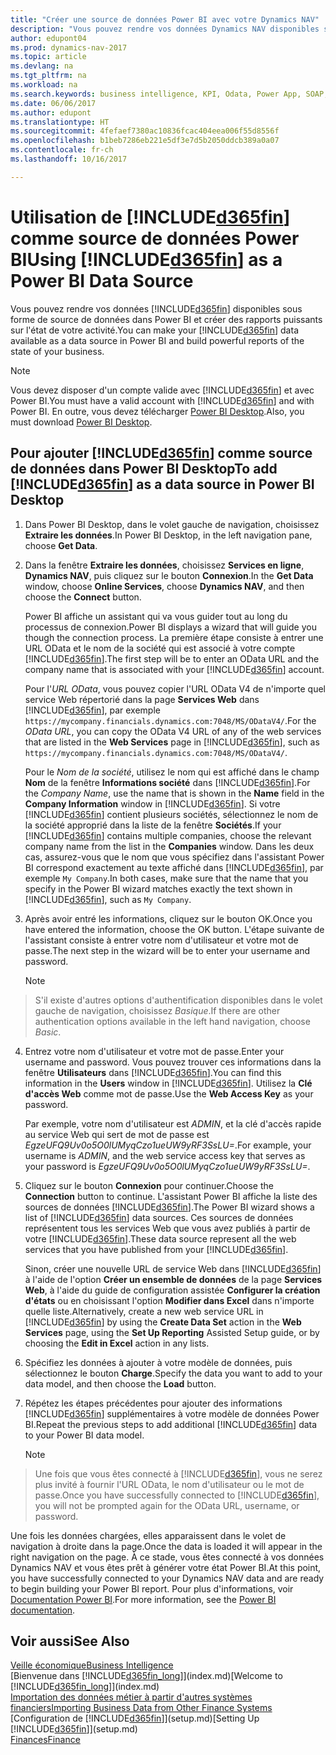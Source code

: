 ```yaml
---
title: "Créer une source de données Power BI avec votre Dynamics NAV"
description: "Vous pouvez rendre vos données Dynamics NAV disponibles sous forme de source de données dans Power BI et créer des rapports puissants sur l'état de votre activité."
author: edupont04
ms.prod: dynamics-nav-2017
ms.topic: article
ms.devlang: na
ms.tgt_pltfrm: na
ms.workload: na
ms.search.keywords: business intelligence, KPI, Odata, Power App, SOAP, analysis
ms.date: 06/06/2017
ms.author: edupont
ms.translationtype: HT
ms.sourcegitcommit: 4fefaef7380ac10836fcac404eea006f55d8556f
ms.openlocfilehash: b1beb7286eb221e5df3e7d5b2050ddcb389a0a07
ms.contentlocale: fr-ch
ms.lasthandoff: 10/16/2017

---
```

# <a name="using-included365finincludesd365finmdmd-as-a-power-bi-data-source"></a><span data-ttu-id="89e48-103">Utilisation de [!INCLUDE[d365fin](includes/d365fin_md.md)] comme source de données Power BI</span><span class="sxs-lookup"><span data-stu-id="89e48-103">Using [!INCLUDE[d365fin](includes/d365fin_md.md)] as a Power BI Data Source</span></span>
<span data-ttu-id="89e48-104">Vous pouvez rendre vos données [!INCLUDE[d365fin](includes/d365fin_md.md)] disponibles sous forme de source de données dans Power BI et créer des rapports puissants sur l'état de votre activité.</span><span class="sxs-lookup"><span data-stu-id="89e48-104">You can make your [!INCLUDE[d365fin](includes/d365fin_md.md)] data available as a data source in Power BI and build powerful reports of the state of your business.</span></span>  

> [!NOTE]  
>   <span data-ttu-id="89e48-105">Vous devez disposer d'un compte valide avec [!INCLUDE[d365fin](includes/d365fin_md.md)] et avec Power BI.</span><span class="sxs-lookup"><span data-stu-id="89e48-105">You must have a valid account with [!INCLUDE[d365fin](includes/d365fin_md.md)] and with Power BI.</span></span> <span data-ttu-id="89e48-106">En outre, vous devez télécharger [Power BI Desktop](https://powerbi.microsoft.com/en-us/desktop/).</span><span class="sxs-lookup"><span data-stu-id="89e48-106">Also, you must download [Power BI Desktop](https://powerbi.microsoft.com/en-us/desktop/).</span></span>  

## <a name="to-add-included365finincludesd365finmdmd-as-a-data-source-in-power-bi-desktop"></a><span data-ttu-id="89e48-107">Pour ajouter [!INCLUDE[d365fin](includes/d365fin_md.md)] comme source de données dans Power BI Desktop</span><span class="sxs-lookup"><span data-stu-id="89e48-107">To add [!INCLUDE[d365fin](includes/d365fin_md.md)] as a data source in Power BI Desktop</span></span>
1. <span data-ttu-id="89e48-108">Dans Power BI Desktop, dans le volet gauche de navigation, choisissez **Extraire les données**.</span><span class="sxs-lookup"><span data-stu-id="89e48-108">In Power BI Desktop, in the left navigation pane, choose **Get Data**.</span></span>
2. <span data-ttu-id="89e48-109">Dans la fenêtre **Extraire les données**, choisissez **Services en ligne**, **Dynamics NAV**, puis cliquez sur le bouton **Connexion**.</span><span class="sxs-lookup"><span data-stu-id="89e48-109">In the **Get Data** window, choose **Online Services**, choose **Dynamics NAV**, and then choose the **Connect** button.</span></span>

   <span data-ttu-id="89e48-110">Power BI affiche un assistant qui va vous guider tout au long du processus de connexion.</span><span class="sxs-lookup"><span data-stu-id="89e48-110">Power BI displays a wizard that will guide you though the connection process.</span></span> <span data-ttu-id="89e48-111">La première étape consiste à entrer une URL OData et le nom de la société qui est associé à votre compte [!INCLUDE[d365fin](includes/d365fin_md.md)].</span><span class="sxs-lookup"><span data-stu-id="89e48-111">The first step will be to enter an OData URL and the company name that is associated with your [!INCLUDE[d365fin](includes/d365fin_md.md)] account.</span></span>  

   <span data-ttu-id="89e48-112">Pour l'*URL OData*, vous pouvez copier l'URL OData V4 de n'importe quel service Web répertorié dans la page **Services Web** dans [!INCLUDE[d365fin](includes/d365fin_md.md)], par exemple `https://mycompany.financials.dynamics.com:7048/MS/ODataV4/`.</span><span class="sxs-lookup"><span data-stu-id="89e48-112">For the *OData URL*, you can copy the OData V4 URL of any of the web services that are listed in the **Web Services** page in [!INCLUDE[d365fin](includes/d365fin_md.md)], such as `https://mycompany.financials.dynamics.com:7048/MS/ODataV4/`.</span></span>  

   <span data-ttu-id="89e48-113">Pour le *Nom de la société*, utilisez le nom qui est affiché dans le champ **Nom** de la fenêtre **Informations société** dans [!INCLUDE[d365fin](includes/d365fin_md.md)].</span><span class="sxs-lookup"><span data-stu-id="89e48-113">For the *Company Name*, use the name that is shown in the **Name** field in the **Company Information** window in [!INCLUDE[d365fin](includes/d365fin_md.md)].</span></span> <span data-ttu-id="89e48-114">Si votre [!INCLUDE[d365fin](includes/d365fin_md.md)] contient plusieurs sociétés, sélectionnez le nom de la société approprié dans la liste de la fenêtre **Sociétés**.</span><span class="sxs-lookup"><span data-stu-id="89e48-114">If your [!INCLUDE[d365fin](includes/d365fin_md.md)] contains multiple companies, choose the relevant company name from the list in the **Companies** window.</span></span> <span data-ttu-id="89e48-115">Dans les deux cas, assurez-vous que le nom que vous spécifiez dans l'assistant Power BI correspond exactement au texte affiché dans [!INCLUDE[d365fin](includes/d365fin_md.md)], par exemple `My Company`.</span><span class="sxs-lookup"><span data-stu-id="89e48-115">In both cases, make sure that the name that you specify in the Power BI wizard matches exactly the text shown in [!INCLUDE[d365fin](includes/d365fin_md.md)], such as `My Company`.</span></span>
3. <span data-ttu-id="89e48-116">Après avoir entré les informations, cliquez sur le bouton OK.</span><span class="sxs-lookup"><span data-stu-id="89e48-116">Once you have entered the information, choose the OK button.</span></span> <span data-ttu-id="89e48-117">L'étape suivante de l'assistant consiste à entrer votre nom d'utilisateur et votre mot de passe.</span><span class="sxs-lookup"><span data-stu-id="89e48-117">The next step in the wizard will be to enter your username and password.</span></span>

   > [!NOTE]  
>    <span data-ttu-id="89e48-118">S'il existe d'autres options d'authentification disponibles dans le volet gauche de navigation, choisissez *Basique*.</span><span class="sxs-lookup"><span data-stu-id="89e48-118">If there are other authentication options available in the left hand navigation, choose *Basic*.</span></span>
4. <span data-ttu-id="89e48-119">Entrez votre nom d'utilisateur et votre mot de passe.</span><span class="sxs-lookup"><span data-stu-id="89e48-119">Enter your username and password.</span></span> <span data-ttu-id="89e48-120">Vous pouvez trouver ces informations dans la fenêtre **Utilisateurs** dans [!INCLUDE[d365fin](includes/d365fin_md.md)].</span><span class="sxs-lookup"><span data-stu-id="89e48-120">You can find this information in the **Users** window in [!INCLUDE[d365fin](includes/d365fin_md.md)].</span></span> <span data-ttu-id="89e48-121">Utilisez la **Clé d'accès Web** comme mot de passe.</span><span class="sxs-lookup"><span data-stu-id="89e48-121">Use the **Web Access Key** as your password.</span></span>

   <span data-ttu-id="89e48-122">Par exemple, votre nom d'utilisateur est *ADMIN*, et la clé d'accès rapide au service Web qui sert de mot de passe est *EgzeUFQ9Uv0o5O0lUMyqCzo1ueUW9yRF3SsLU=*.</span><span class="sxs-lookup"><span data-stu-id="89e48-122">For example, your username is *ADMIN*, and the web service access key that serves as your password is *EgzeUFQ9Uv0o5O0lUMyqCzo1ueUW9yRF3SsLU=*.</span></span>
5. <span data-ttu-id="89e48-123">Cliquez sur le bouton **Connexion** pour continuer.</span><span class="sxs-lookup"><span data-stu-id="89e48-123">Choose the **Connection** button to continue.</span></span> <span data-ttu-id="89e48-124">L'assistant Power BI affiche la liste des sources de données [!INCLUDE[d365fin](includes/d365fin_md.md)].</span><span class="sxs-lookup"><span data-stu-id="89e48-124">The Power BI wizard shows a list of [!INCLUDE[d365fin](includes/d365fin_md.md)] data sources.</span></span> <span data-ttu-id="89e48-125">Ces sources de données représentent tous les services Web que vous avez publiés à partir de votre [!INCLUDE[d365fin](includes/d365fin_md.md)].</span><span class="sxs-lookup"><span data-stu-id="89e48-125">These data source represent all the web services that you have published from your [!INCLUDE[d365fin](includes/d365fin_md.md)].</span></span>

   <span data-ttu-id="89e48-126">Sinon, créer une nouvelle URL de service Web dans [!INCLUDE[d365fin](includes/d365fin_md.md)] à l'aide de l'option **Créer un ensemble de données** de la page **Services Web**, à l'aide du guide de configuration assistée **Configurer la création d'états** ou en choisissant l'option **Modifier dans Excel** dans n'importe quelle liste.</span><span class="sxs-lookup"><span data-stu-id="89e48-126">Alternatively, create a new web service URL in [!INCLUDE[d365fin](includes/d365fin_md.md)] by using the **Create Data Set** action in the **Web Services** page, using the **Set Up Reporting** Assisted Setup guide, or by choosing the **Edit in Excel** action in any lists.</span></span>

6. <span data-ttu-id="89e48-127">Spécifiez les données à ajouter à votre modèle de données, puis sélectionnez le bouton **Charge**.</span><span class="sxs-lookup"><span data-stu-id="89e48-127">Specify the data you want to add to your data model, and then choose the **Load** button.</span></span>
7. <span data-ttu-id="89e48-128">Répétez les étapes précédentes pour ajouter des informations [!INCLUDE[d365fin](includes/d365fin_md.md)] supplémentaires à votre modèle de données Power BI.</span><span class="sxs-lookup"><span data-stu-id="89e48-128">Repeat the previous steps to add additional [!INCLUDE[d365fin](includes/d365fin_md.md)] data to your Power BI data model.</span></span>

   > [!NOTE]  
>    <span data-ttu-id="89e48-129">Une fois que vous êtes connecté à [!INCLUDE[d365fin](includes/d365fin_md.md)], vous ne serez plus invité à fournir l'URL OData, le nom d'utilisateur ou le mot de passe.</span><span class="sxs-lookup"><span data-stu-id="89e48-129">Once you have successfully connected to [!INCLUDE[d365fin](includes/d365fin_md.md)], you will not be prompted again for the OData URL, username, or password.</span></span>

<span data-ttu-id="89e48-130">Une fois les données chargées, elles apparaissent dans le volet de navigation à droite dans la page.</span><span class="sxs-lookup"><span data-stu-id="89e48-130">Once the data is loaded it will appear in the right navigation on the page.</span></span> <span data-ttu-id="89e48-131">À ce stade, vous êtes connecté à vos données Dynamics NAV et vous êtes prêt à générer votre état Power BI.</span><span class="sxs-lookup"><span data-stu-id="89e48-131">At this point, you have successfully connected to your Dynamics NAV data and are ready to begin building your Power BI report.</span></span> <span data-ttu-id="89e48-132">Pour plus d'informations, voir [Documentation Power BI](https://powerbi.microsoft.com/documentation/powerbi-landing-page/).</span><span class="sxs-lookup"><span data-stu-id="89e48-132">For more information, see the [Power BI documentation](https://powerbi.microsoft.com/documentation/powerbi-landing-page/).</span></span>

## <a name="see-also"></a><span data-ttu-id="89e48-133">Voir aussi</span><span class="sxs-lookup"><span data-stu-id="89e48-133">See Also</span></span>
[<span data-ttu-id="89e48-134">Veille économique</span><span class="sxs-lookup"><span data-stu-id="89e48-134">Business Intelligence</span></span>](bi.md)  
<span data-ttu-id="89e48-135">[Bienvenue dans [!INCLUDE[d365fin_long](includes/d365fin_long_md.md)]](index.md)</span><span class="sxs-lookup"><span data-stu-id="89e48-135">[Welcome to [!INCLUDE[d365fin_long](includes/d365fin_long_md.md)]](index.md)</span></span>  
[<span data-ttu-id="89e48-136">Importation des données métier à partir d'autres systèmes financiers</span><span class="sxs-lookup"><span data-stu-id="89e48-136">Importing Business Data from Other Finance Systems</span></span>](upload-data.md)  
<span data-ttu-id="89e48-137">[Configuration de [!INCLUDE[d365fin](includes/d365fin_md.md)]](setup.md)</span><span class="sxs-lookup"><span data-stu-id="89e48-137">[Setting Up [!INCLUDE[d365fin](includes/d365fin_md.md)]](setup.md)</span></span>  
[<span data-ttu-id="89e48-138">Finances</span><span class="sxs-lookup"><span data-stu-id="89e48-138">Finance</span></span>](finance.md)  

